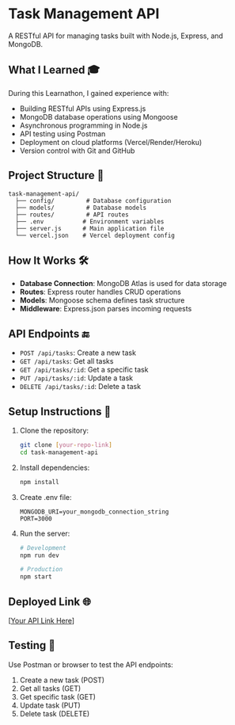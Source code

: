 # Task Management API

A RESTful API for managing tasks built with Node.js, Express, and MongoDB.

## What I Learned 🎓

During this Learnathon, I gained experience with:
- Building RESTful APIs using Express.js
- MongoDB database operations using Mongoose
- Asynchronous programming in Node.js
- API testing using Postman
- Deployment on cloud platforms (Vercel/Render/Heroku)
- Version control with Git and GitHub

## Project Structure 📁

```
task-management-api/
  ├── config/         # Database configuration
  ├── models/         # Database models
  ├── routes/         # API routes
  ├── .env           # Environment variables
  ├── server.js      # Main application file
  └── vercel.json    # Vercel deployment config
```

## How It Works 🛠️

- **Database Connection**: MongoDB Atlas is used for data storage
- **Routes**: Express router handles CRUD operations
- **Models**: Mongoose schema defines task structure
- **Middleware**: Express.json parses incoming requests

## API Endpoints 🔚

- `POST /api/tasks`: Create a new task
- `GET /api/tasks`: Get all tasks
- `GET /api/tasks/:id`: Get a specific task
- `PUT /api/tasks/:id`: Update a task
- `DELETE /api/tasks/:id`: Delete a task

## Setup Instructions 🚀

1. Clone the repository:
   ```bash
   git clone [your-repo-link]
   cd task-management-api
   ```

2. Install dependencies:
   ```bash
   npm install
   ```

3. Create .env file:
   ```
   MONGODB_URI=your_mongodb_connection_string
   PORT=3000
   ```

4. Run the server:
   ```bash
   # Development
   npm run dev
   
   # Production
   npm start
   ```

## Deployed Link 🌐

[[Your API Link Here](http://localhost:3000/api/tasks)]

## Testing 🧪

Use Postman or browser to test the API endpoints:
1. Create a new task (POST)
2. Get all tasks (GET)
3. Get specific task (GET)
4. Update task (PUT)
5. Delete task (DELETE)
